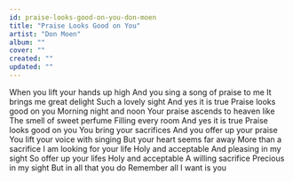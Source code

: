 ```yaml
---
id: praise-looks-good-on-you-don-moen
title: "Praise Looks Good on You"
artist: "Don Moen"
album: ""
cover: ""
created: ""
updated: ""
---
```


When you lift your hands up high
And you sing a song of praise to me
It brings me great delight
Such a lovely sight
And yes it is true
Praise looks good on you
Morning night and noon
Your praise ascends to heaven like
The smell of sweet perfume
Filling every room
And yes it is true
Praise looks good on you
You bring your sacrifices
And you offer up your praise
You lift your voice with singing
But your heart seems far away
More than a sacrifice
I am looking for your life
Holy and acceptable
And pleasing in my sight
So offer up your lifes
Holy and acceptable
A willing sacrifice
Precious in my sight
But in all that you do
Remember all I want is you